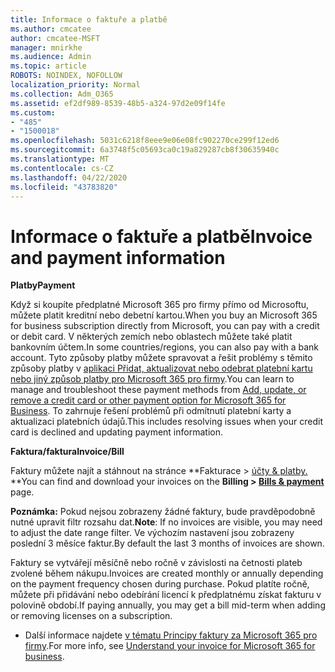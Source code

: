 ```yaml
---
title: Informace o faktuře a platbě
ms.author: cmcatee
author: cmcatee-MSFT
manager: mnirkhe
ms.audience: Admin
ms.topic: article
ROBOTS: NOINDEX, NOFOLLOW
localization_priority: Normal
ms.collection: Adm_O365
ms.assetid: ef2df989-8539-48b5-a324-97d2e09f14fe
ms.custom:
- "485"
- "1500018"
ms.openlocfilehash: 5031c6218f8eee9e06e08fc902270ce299f12ed6
ms.sourcegitcommit: 6a3748f5c05693ca0c19a829287cb8f30635940c
ms.translationtype: MT
ms.contentlocale: cs-CZ
ms.lasthandoff: 04/22/2020
ms.locfileid: "43783820"
---
```

# <a name="invoice-and-payment-information"></a><span data-ttu-id="4b7c9-102">Informace o faktuře a platbě</span><span class="sxs-lookup"><span data-stu-id="4b7c9-102">Invoice and payment information</span></span>

<span data-ttu-id="4b7c9-103">**Platby**</span><span class="sxs-lookup"><span data-stu-id="4b7c9-103">**Payment**</span></span>

<span data-ttu-id="4b7c9-104">Když si koupíte předplatné Microsoft 365 pro firmy přímo od Microsoftu, můžete platit kreditní nebo debetní kartou.</span><span class="sxs-lookup"><span data-stu-id="4b7c9-104">When you buy an Microsoft 365 for business subscription directly from Microsoft, you can pay with a credit or debit card.</span></span>  <span data-ttu-id="4b7c9-105">V některých zemích nebo oblastech můžete také platit bankovním účtem.</span><span class="sxs-lookup"><span data-stu-id="4b7c9-105">In some countries/regions, you can also pay with a bank account.</span></span>  <span data-ttu-id="4b7c9-106">Tyto způsoby platby můžete spravovat a řešit problémy s těmito způsoby platby v [aplikaci Přidat, aktualizovat nebo odebrat platební kartu nebo jiný způsob platby pro Microsoft 365 pro firmy](https://go.microsoft.com/fwlink/?linkid=2118133).</span><span class="sxs-lookup"><span data-stu-id="4b7c9-106">You can learn to manage and troubleshoot these payment methods from [Add, update, or remove a credit card or other payment option for Microsoft 365 for Business](https://go.microsoft.com/fwlink/?linkid=2118133).</span></span>  <span data-ttu-id="4b7c9-107">To zahrnuje řešení problémů při odmítnutí platební karty a aktualizaci platebních údajů.</span><span class="sxs-lookup"><span data-stu-id="4b7c9-107">This includes resolving issues when your credit card is declined and updating payment information.</span></span>

<span data-ttu-id="4b7c9-108">**Faktura/faktura**</span><span class="sxs-lookup"><span data-stu-id="4b7c9-108">**Invoice/Bill**</span></span>

<span data-ttu-id="4b7c9-109">Faktury můžete najít a stáhnout na stránce \*\*Fakturace > [účty & platby.](https://go.microsoft.com/fwlink/p/?linkid=848039) \*\*</span><span class="sxs-lookup"><span data-stu-id="4b7c9-109">You can find and download your invoices on the **Billing > [Bills & payment](https://go.microsoft.com/fwlink/p/?linkid=848039)** page.</span></span>  

<span data-ttu-id="4b7c9-110">**Poznámka:** Pokud nejsou zobrazeny žádné faktury, bude pravděpodobně nutné upravit filtr rozsahu dat.</span><span class="sxs-lookup"><span data-stu-id="4b7c9-110">**Note**: If no invoices are visible, you may need to adjust the date range filter.</span></span>  <span data-ttu-id="4b7c9-111">Ve výchozím nastavení jsou zobrazeny poslední 3 měsíce faktur.</span><span class="sxs-lookup"><span data-stu-id="4b7c9-111">By default the last 3 months of invoices are shown.</span></span>

<span data-ttu-id="4b7c9-112">Faktury se vytvářejí měsíčně nebo ročně v závislosti na četnosti plateb zvolené během nákupu.</span><span class="sxs-lookup"><span data-stu-id="4b7c9-112">Invoices are created monthly or annually depending on the payment frequency chosen during purchase.</span></span>  <span data-ttu-id="4b7c9-113">Pokud platíte ročně, můžete při přidávání nebo odebírání licencí k předplatnému získat fakturu v polovině období.</span><span class="sxs-lookup"><span data-stu-id="4b7c9-113">If paying annually, you may get a bill mid-term when adding or removing licenses on a subscription.</span></span>
 
- <span data-ttu-id="4b7c9-114">Další informace najdete [v tématu Principy faktury za Microsoft 365 pro firmy](https://go.microsoft.com/fwlink/?linkid=2119101).</span><span class="sxs-lookup"><span data-stu-id="4b7c9-114">For more info, see [Understand your invoice for Microsoft 365 for business](https://go.microsoft.com/fwlink/?linkid=2119101).</span></span>
